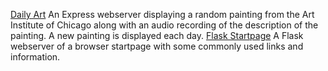 [Daily Art](/daily-art) An Express webserver displaying a random painting from the Art Institute of Chicago along with an audio recording of the description of the painting. A new painting is displayed each day.
[Flask Startpage](/flask-startpage) A Flask webserver of a browser startpage with some commonly used links and information.
